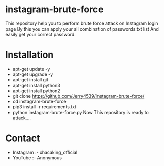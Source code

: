 # instagram-brute-force
This repository help you to perform brute force attack on Instagram login page
By this you can apply your all combination of passwords.txt list
And easily get your correct password.
# Installation
* apt-get update -y
* apt-get upgrade -y
* apt-get install git
* apt-get install python3
* apt-get install python2
* git clone https://github.com/Jerry4539/instagram-brute-force/
* cd instagram-brute-force
* pip3 install -r requirements.txt
* python instagram-brute-force.py
Now This repository is ready to attack....
# Contact
* Instagram :- xhacaking_official
* YouTube :- Anonymous
